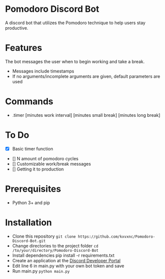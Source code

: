 # Pomodoro Discord Bot
A discord bot that utilizes the Pomodoro technique to help users stay productive.

# Features
The bot messages the user when to begin working and take a break.
- Messages include timestamps
- If no arguments/incomplete arguments are given, default parameters are used

# Commands
- .timer [minutes work interval] [minutes small break] [minutes long break]

# To Do
- [x] Basic timer function
- [] N amount of pomodoro cycles
- [] Customizable work/break messages
- [] Getting it to production

# Prerequisites
- Python 3+ and pip

# Installation
- Clone this repository `git clone https://github.com/kxvxnc/Pomodoro-Discord-Bot.git`
- Change directories to the project folder `cd /to/your/directory/Pomodoro-Discord-Bot`
- Install dependencies pip install -r requirements.txt
- Create an application at the [Discord Developer Portal](https://discord.com/developers/applications)
- Edit line 6 in main.py with your own bot token and save
- Run main.py `python main.py`